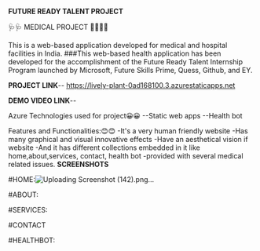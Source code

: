 **FUTURE READY TALENT PROJECT**

🩺🩺 MEDICAL PROJECT 👩‍🎨👩‍🎨

This is a web-based application developed for medical and hospital facilities in India. ###This web-based health application has been developed for the accomplishment of the Future Ready Talent Internship Program launched by Microsoft, Future Skills Prime, Quess, Github, and EY.

**PROJECT LINK**--  https://lively-plant-0ad168100.3.azurestaticapps.net

**DEMO VIDEO LINK**--

Azure Technologies used for project😀😀 --Static web apps --Health bot

Features and Functionalities:😊😊 -It's a very human friendly website -Has many graphical and visual innovative effects -Have an aesthetical vision if website -And it has different collections embedded in it like home,about,services, contact, health bot -provided with several medical related issues.
**SCREENSHOTS**

#HOME:![Uploading Screenshot (142).png…]()


#ABOUT:

#SERVICES:

#CONTACT

#HEALTHBOT:

